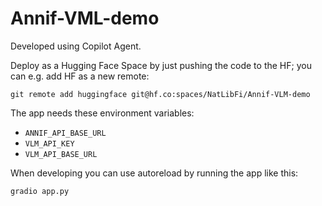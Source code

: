 # Annif-VML-demo

Developed using Copilot Agent.

Deploy as a Hugging Face Space by just pushing the code to the HF; you can e.g. add HF as a new remote:

    git remote add huggingface git@hf.co:spaces/NatLibFi/Annif-VLM-demo

The app needs these environment variables:
- `ANNIF_API_BASE_URL`
- `VLM_API_KEY`
- `VLM_API_BASE_URL`

When developing you can use autoreload by running the app like this:

    gradio app.py

